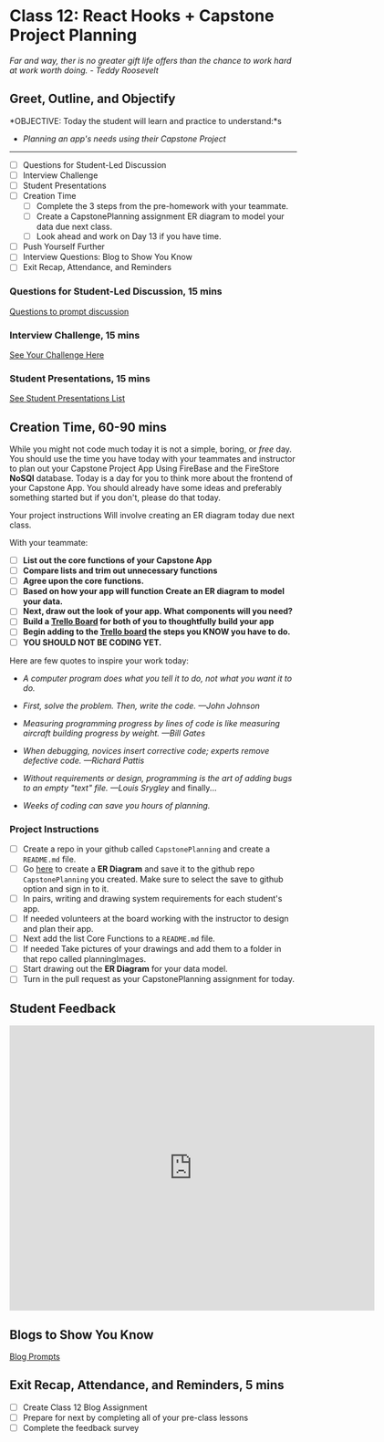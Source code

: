 # Class 12: React Hooks + Capstone Project Planning

<!-- ! HIDE FROM STUDENT; INSTRUCTOR ONLY CONTENT -->
<!-- ## Instructor Only Content - HIDE FROM STUDENTS -->
<!-- cp workspace/resources/classOutlineTemplate.md docs/module- -->
<!-- ! END INSTRUCTOR ONLY CONTENT -->

*Far and way, ther is no greater gift life offers than the chance to work hard at work worth doing. - Teddy Roosevelt*

## Greet, Outline, and Objectify

<!-- SMART: Specific, Measurable, Attainable, Relevant, and Timely. -->
<!-- https://examples.yourdictionary.com/well-written-examples-of-learning-objectives.html -->
  
*OBJECTIVE: Today the student will learn and practice to understand:*s

* *Planning an app's needs using their Capstone Project*

*****

- [ ] Questions for Student-Led Discussion
- [ ] Interview Challenge
- [ ] Student Presentations
- [ ] Creation Time
    * [ ] Complete the 3 steps from the pre-homework with your teammate.
    * [ ] Create a CapstonePlanning assignment ER diagram to model your data due next class.
    * [ ] Look ahead and work on Day 13 if you have time.
- [ ] Push Yourself Further
- [ ] Interview Questions: Blog to Show You Know
- [ ] Exit Recap, Attendance, and Reminders

### Questions for Student-Led Discussion, 15 mins
<!-- This section should be structured with the 5E model: https://lesley.edu/article/empowering-students-the-5e-model-explained -->

[Questions to prompt discussion](./../additionalResources/questionsForDiscussion/qfd-class-12.md)

### Interview Challenge, 15 mins
<!-- The last two E happen here: elaborate and evaluate  -->
<!-- this sections should have a challenge that can be solved with the skills they've learned since their last class. -->
<!-- ! HIDDEN CONTENT: INSTRUCTOR ONLY -->
[See Your Challenge Here](./../additionalResources/interviewChallenges.md)
<!-- ! END HIDDEN CONTENT: INSTRUCTOR ONLY -->

### Student Presentations, 15 mins

[See Student Presentations List](./../additionalResources/studentPresentations.md)

## Creation Time, 60-90 mins

While you might not code much today it is not a simple, boring, or *free* day. You should use the time you have today with your teammates and instructor to plan out your Capstone Project App Using FireBase and the FireStore **NoSQl** database. Today is a day for you to think more about the frontend of your Capstone App. You should already have some ideas and preferably something started but if you don't, please do that today.

Your project instructions Will involve creating an ER diagram today due next class.

With your teammate:

- [ ] **List out the core functions of your Capstone App**
- [ ] **Compare lists and trim out unnecessary functions**
- [ ] **Agree upon the core functions.**
- [ ] **Based on how your app will function Create an ER diagram to model your data.**
- [ ] **Next, draw out the look of your app. What components will you need?**
- [ ] **Build a [Trello Board](https://trello.com/) for both of you to thoughtfully build your app**
- [ ] **Begin adding to the [Trello board](https://trello.com/) the steps you KNOW you have to do.**
- [ ] **YOU SHOULD NOT BE CODING YET.**

Here are few quotes to inspire your work today:

* *A computer program does what you tell it to do, not what you want it to do.*
* *First, solve the problem. Then, write the code. —John Johnson*
* *Measuring programming progress by lines of code is like measuring aircraft building progress by weight. —Bill Gates*
* *When debugging, novices insert corrective code; experts remove defective code. —Richard Pattis*
* *Without requirements or design, programming is the art of adding bugs to an empty "text" file. —Louis Srygley*
and finally...

* *Weeks of coding can save you hours of planning.*

### Project Instructions
- [ ] Create a repo in your github called `CapstonePlanning` and create a `README.md` file. 
- [ ] Go [here](https://app.diagrams.net/) to create a **ER Diagram** and save it to the github repo `CapstonePlanning` you created. Make sure to select the save to github option and sign in to it.
- [ ] In pairs, writing and drawing system requirements for each student's app.
- [ ] If needed volunteers at the board working with the instructor to design and plan their app.
- [ ] Next add the list Core Functions to a `README.md` file.
- [ ] If needed Take pictures of your drawings and add them to a folder in that repo called planningImages.
- [ ] Start drawing out the **ER Diagram** for your data model.
- [ ] Turn in the pull request as your CapstonePlanning assignment for today.

## Student Feedback

<iframe src="https://docs.google.com/forms/d/e/1FAIpQLScjuL10i2xFGMWRwkjtgAL8F1Y5ipMPPjtTCDzkO1ZBcxUYZA/viewform?embedded=true" width="640" height="500" frameborder="0" marginheight="0" marginwidth="0">Loading…</iframe>

## Blogs to Show You Know

[Blog Prompts](./../additionalResources/blogPrompts.md)

## Exit Recap, Attendance, and Reminders, 5 mins

- [ ] Create Class 12 Blog Assignment
- [ ] Prepare for next by completing all of your pre-class lessons
- [ ] Complete the feedback survey

<!-- <iframe id="openedx-zollege" src="https://openedx.zollege.com/feedback" style="width: 100%; height: 500px; border: 0">Browser not compatible.</iframe>
<script src="https://openedx.zollege.com/assets/index.js" type="application/javascript"></script> -->


<!-- TODO Create 3 question exit questions -->

<!-- TODO INSERT Student Feedback From -->

<!-- TODO INSERT *HIDDEN* Instructor Feedback Form -->

<!-- 
height/width = 1.777 ---- width="655" height="368"
cp workspace/resources/classOutlineTemplate.md docs/module-
 -->